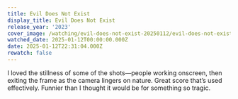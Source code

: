 ```yaml
---
title: Evil Does Not Exist
display_title: Evil Does Not Exist
release_year: '2023'
cover_image: /watching/evil-does-not-exist-20250112/evil-does-not-exist.jpg
watched_date: 2025-01-12T00:00:00.000Z
date: 2025-01-12T22:31:04.000Z
rewatch: false
---
```

I loved the stillness of some of the shots—people working onscreen, then exiting the frame as the camera lingers on nature. Great score that’s used effectively. Funnier than I thought it would be for something so tragic.
